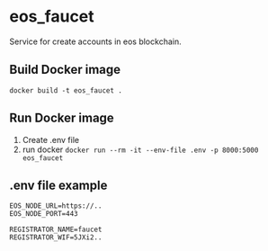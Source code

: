 # eos_faucet
Service for create accounts in eos blockchain.

## Build Docker image
`docker build -t eos_faucet .`

## Run Docker image
1. Create .env file
2. run docker `docker run --rm -it --env-file .env -p 8000:5000 eos_faucet`

## .env file example
```
EOS_NODE_URL=https://..
EOS_NODE_PORT=443

REGISTRATOR_NAME=faucet
REGISTRATOR_WIF=5JXi2..
```
